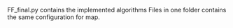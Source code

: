 FF_final.py contains the implemented algorithms
Files in one folder contains the same configuration for map.
